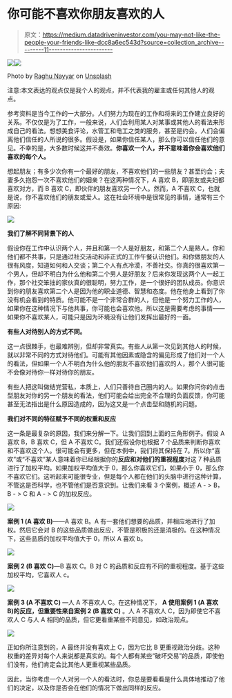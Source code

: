 # 你可能不喜欢你朋友喜欢的人

> 原文：<https://medium.datadriveninvestor.com/you-may-not-like-the-people-your-friends-like-dcc8a6ec543d?source=collection_archive---------11----------------------->

[![](img/400ed1383ab7707f8056a1f0cbb0c3ed.png)](http://www.track.datadriveninvestor.com/1B9E)![](img/bd1a68cee19c5e089fcd50d2435109ba.png)

Photo by [Raghu Nayyar](https://unsplash.com/@raghunayyar?utm_source=medium&utm_medium=referral) on [Unsplash](https://unsplash.com?utm_source=medium&utm_medium=referral)

注意:本文表达的观点仅是我个人的观点，并不代表我的雇主或任何其他人的观点。

参考资料是当今工作的一大部分。人们努力为现在的工作和将来的工作建立良好的关系。不仅仅是为了工作，一般来说，人们会利用某人对某事或其他人的看法来形成自己的看法。想想美食评论，水管工和电工之类的服务，甚至是约会。人们会偏离他们信任的人所说的很多。假设是，如果你信任某人，那么你可以信任他们的意见。不幸的是，大多数时候这并不奏效。**你喜欢一个人，并不意味着你会喜欢他们喜欢的每个人。**

想起朋友；有多少次你有一个最好的朋友，不喜欢他们的一些朋友？甚至约会；夫妻多久抱怨一次不喜欢他们的姻亲？在这两种情况下，A 喜欢 B，即朋友或夫妇都喜欢对方，而 B 喜欢 C，即伙伴的朋友喜欢另一个人。然而，A 不喜欢 C，也就是说，你不喜欢他们的朋友或爱人。这在社会环境中是很常见的事情，通常有三个原因:

![](img/8656b81f50ed0474aabef9461ea9a396.png)

**我们了解不同背景下的人**

假设你在工作中认识两个人，并且和第一个人是好朋友，和第二个人是熟人。你和他们都不共事，只是通过社交活动和非正式的工作午餐认识他们。和你做朋友的人很有风度，知道如何和人交谈；第二个人有点冷漠，不善社交。你真的很喜欢第一个男人，但却不明白为什么他和第二个男人是好朋友？后来你发现这两个人一起工作，那个社交笨拙的家伙真的很聪明，努力工作，是一个很好的团队成员。你意识到你的朋友喜欢第二个人是因为他的职业道德、智慧和态度。他在他身上看到了你没有机会看到的特质。他可能不是一个非常合群的人，但他是一个努力工作的人，如果你在这种情况下与他共事，你可能也会喜欢他。所以这是需要考虑的事情——如果你不喜欢某人，可能只是因为环境没有让他们发挥出最好的一面。

**有些人对待别人的方式不同。**

这一点很棘手，也最难辨别，但却非常真实。有些人从第一次见到其他人的时候，就以非常不同的方式对待他们。可能有其他因素或隐含的偏见形成了他们对一个人的看法，但如果一个人不明白为什么他的朋友不喜欢他们喜欢的人，那个人很可能不会像对待你一样对待你的朋友。

有些人把这叫做结党营私，本质上，人们只善待自己圈内的人。如果你问你的点击型朋友对你的另一个朋友的看法，他们可能会给出完全不合理的负面反馈，你可能甚至无法指出是什么原因造成的，因为这又是一个点击型和随机的问题。

**我们对不同的特征赋予不同的权重和反应**

这一条是最复杂的原因，我们来分解一下。让我们回到上面的三角形例子。假设 A 喜欢 B，B 喜欢 C，但 A 不喜欢 C。我们还假设你也根据 7 个品质来判断你喜欢和不喜欢这个人。很可能会有更多，但在本例中，我们将其保持在 7。所以你“喜欢”或“不喜欢”某人意味着你已经根据你的**反应和对他们的重视程度**对这 7 种品质进行了加权平均。如果加权平均值大于 0，那么你喜欢它们，如果小于 0，那么你不喜欢它们。这听起来可能很专业，但是每个人都在他们的头脑中进行这种计算，不管这是否科学，也不管他们是否意识到。让我们来看 3 个案例，概述 A - > B，B - > C 和 A - > C 的加权反应。

![](img/8b028ae80292e1c1310c439361b54847.png)

**案例 1 (A 喜欢 B)**——A 喜欢 B。A 有一套他们想要的品质，并相应地进行了加权。然后它会对 B 的这些品质做出反应，不管是积极的还是消极的。在这种情况下，这些品质的加权平均值大于 0，所以 A 喜欢 b。

![](img/d5fbb81c9c9a27f9d10cb46a711d8d02.png)

**案例 2 (B 喜欢 C)**—B 喜欢 C。B 对 C 的品质和反应有不同的重视程度。基于这些加权平均，它喜欢人 c。

![](img/977590afc41c539b1db35594d9805f17.png)

**案例 3 (A 不喜欢 C)** —人 A 不喜欢人 C。在这种情况下， **A 使用案例 1 (A 喜欢 B)的反应，但重要性来自案例 2 (B 喜欢 C)** 。人 A 不喜欢人 C，因为即使它不喜欢人 C 与人 A 相同的品质，但它更看重某些不同意见，如政治观点。

![](img/8c10780b5672defb6c6a3120a431234a.png)

正如你所注意到的，A 最终并没有喜欢上 C，因为它比 B 更重视政治分歧。这种权重的差异对每个人来说都是真实的。每个人都有某些“破坏交易”的品质，即使他们没有，他们肯定会比其他人更重视某些品质。

因此，当你考虑一个人对另一个人的看法时，你总是要看看是什么具体地推动了他们的决定，以及你是否会在他们的情况下做出同样的反应。